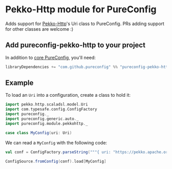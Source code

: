 # Pekko-Http module for PureConfig

Adds support for [Pekko-Http](https://pekko.apache.org/docs/pekko-http/current/common/http-model.html)'s Uri class to PureConfig. PRs adding support
for other classes are welcome :)

## Add pureconfig-pekko-http to your project

In addition to [core PureConfig](https://github.com/pureconfig/pureconfig), you'll need:

```scala
libraryDependencies += "com.github.pureconfig" %% "pureconfig-pekko-http" % "@VERSION@"
```

## Example

To load an `Uri` into a configuration, create a class to hold it:

```scala mdoc:silent
import pekko.http.scaladsl.model.Uri
import com.typesafe.config.ConfigFactory
import pureconfig._
import pureconfig.generic.auto._
import pureconfig.module.pekkohttp._

case class MyConfig(uri: Uri)
```

We can read a `MyConfig` with the following code:

```scala mdoc:to-string
val conf = ConfigFactory.parseString("""{ uri: "https://pekko.apache.org/docs/pekko-http/current/common/http-model.html" }""")

ConfigSource.fromConfig(conf).load[MyConfig]
```
